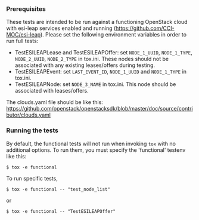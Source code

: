 ### Prerequisites

These tests are intended to be run against a functioning OpenStack cloud with esi-leap services enabled and running (https://github.com/CCI-MOC/esi-leap). Please set the following environment variables in order to run full tests:
* TestESILEAPLease and TestESILEAPOffer: set `NODE_1_UUID`, `NODE_1_TYPE`, `NODE_2_UUID`, `NODE_2_TYPE` in tox.ini.  These nodes should not be associated with any existing leases/offers during testing.
* TestESILEAPEvent: set `LAST_EVENT_ID`, `NODE_1_UUID` and `NODE_1_TYPE` in tox.ini.
* TestESILEAPNode: set `NODE_3_NAME` in tox.ini. This node should be associated with leases/offers.

The clouds.yaml file should be like this: https://github.com/openstack/openstacksdk/blob/master/doc/source/contributor/clouds.yaml

### Running the tests

By default, the functional tests will not run when invoking `tox` with no additional options. To run them, you must specify the 'functional' testenv like this:

```
$ tox -e functional
```

To run specific tests,
```
$ tox -e functional -- "test_node_list"
```
or
```
$ tox -e functional -- "TestESILEAPOffer"
```

